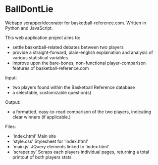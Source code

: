 BallDontLie
===========

Webapp scrapper/decorator for basketball-reference.com.  Written in Python and JavaScript.

This web application project aims to:

* settle basketball-related debates between two players
* provide a straight-forward, plain-english explaination and analysis of various statistical variables
* improve upon the bare-bones, non-functional player-comparison features of basketball-reference.com

Input: 
* two players found within the Basketball Reference database
* a selectable, customizable question(s)

Output: 
* a formatted, easy-to-read comparison of the two players, indicating clear winners (if applicable.)

Files:

* 'index.html' Main site 
* 'style.css' Stylesheet for 'index.html'
* 'main.js' JQuery elements linked to 'index.html'
* 'scraper.py' Scraps each players individual pages, returning a total printout of both players stats
